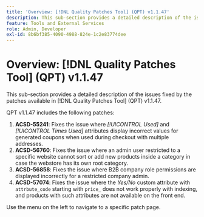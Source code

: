 ```yaml
---
title: 'Overview: [!DNL Quality Patches Tool] (QPT) v1.1.47'
description: This sub-section provides a detailed description of the issues fixed by the patches available in [!DNL Quality Patches Tool] (QPT) v1.1.47.
feature: Tools and External Services
role: Admin, Developer
exl-id: 8b6bf385-4090-4988-824e-1c2e83774dee
---
```

# Overview: [!DNL Quality Patches Tool] (QPT) v1.1.47

This sub-section provides a detailed description of the issues fixed by the patches available in [!DNL Quality Patches Tool] (QPT) v1.1.47.

QPT v1.1.47 includes the following patches:

1. **ACSD-55241**: Fixes the issue where *[!UICONTROL Used]* and *[!UICONTROL Times Used]* attributes display incorrect values for generated coupons when used during checkout with multiple addresses.
1. **ACSD-56760**: Fixes the issue where an admin user restricted to a specific website cannot sort or add new products inside a category in case the webstore has its own root category.
1. **ACSD-56858**: Fixes the issue where B2B company role permissions are displayed incorrectly for a restricted company admin.
1. **ACSD-57074**: Fixes the issue where the *Yes/No* custom attribute with `attrbute_code` starting with `price_` does not work properly with indexing, and products with such attributes are not available on the front end.

Use the menu on the left to navigate to a specific patch page.
